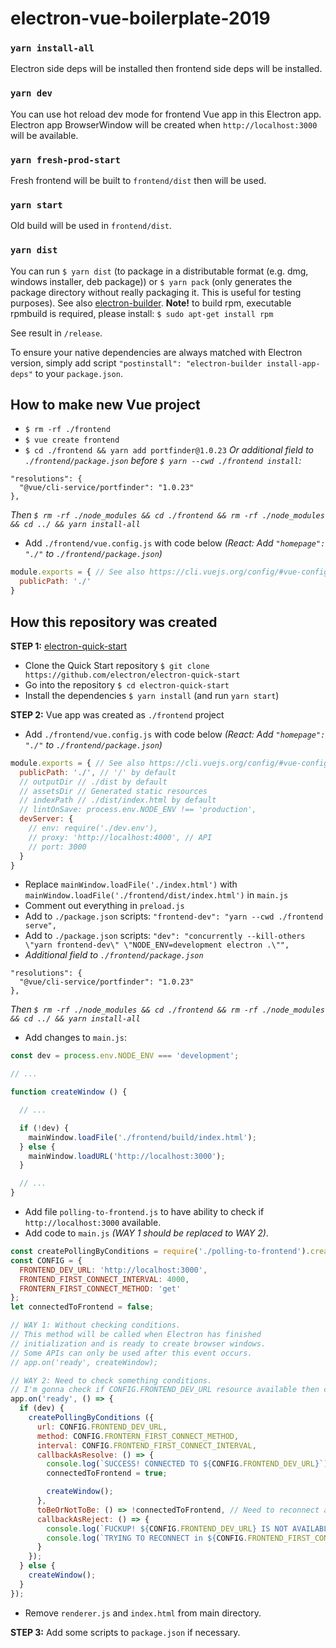 # electron-vue-boilerplate-2019

### `yarn install-all`
Electron side deps will be installed then frontend side deps will be installed.

### `yarn dev`
You can use hot reload dev mode for frontend Vue app in this Electron app. Electron app BrowserWindow will be created when `http://localhost:3000` will be available.

### `yarn fresh-prod-start`
Fresh frontend will be built to `frontend/dist` then will be used.

### `yarn start`
Old build will be used in `frontend/dist`.

### `yarn dist`
You can run `$ yarn dist` (to package in a distributable format (e.g. dmg, windows installer, deb package)) or `$ yarn pack` (only generates the package directory without really packaging it. This is useful for testing purposes). See also [electron-builder](https://www.electron.build/). **Note!** to build rpm, executable rpmbuild is required, please install: `$ sudo apt-get install rpm`

See result in `/release`.

To ensure your native dependencies are always matched with Electron version, simply add script `"postinstall": "electron-builder install-app-deps"` to your `package.json`.

## How to make new Vue project

- `$ rm -rf ./frontend`
- `$ vue create frontend`
- `$ cd ./frontend && yarn add portfinder@1.0.23`
_Or additional field to `./frontend/package.json` before `$ yarn --cwd ./frontend install`:_
```
"resolutions": {
  "@vue/cli-service/portfinder": "1.0.23"
},
```
_Then `$ rm -rf ./node_modules && cd ./frontend && rm -rf ./node_modules && cd ../ && yarn install-all`_
- Add `./frontend/vue.config.js` with code below _(React: Add `"homepage": "./"` to `./frontend/package.json`)_
```javascript
module.exports = { // See also https://cli.vuejs.org/config/#vue-config-js
  publicPath: './'
}
```

## How this repository was created

**STEP 1:** [electron-quick-start](https://github.com/electron/electron-quick-start)

- Clone the Quick Start repository `$ git clone https://github.com/electron/electron-quick-start`
- Go into the repository `$ cd electron-quick-start`
- Install the dependencies `$ yarn install` (and run `yarn start`)

**STEP 2:** Vue app was created as `./frontend` project

- Add `./frontend/vue.config.js` with code below _(React: Add `"homepage": "./"` to `./frontend/package.json`)_
```javascript
module.exports = { // See also https://cli.vuejs.org/config/#vue-config-js
  publicPath: './', // '/' by default
  // outputDir // ./dist by default
  // assetsDir // Generated static resources
  // indexPath // ./dist/index.html by default
  // lintOnSave: process.env.NODE_ENV !== 'production',
  devServer: {
    // env: require('./dev.env'),
    // proxy: 'http://localhost:4000', // API
    // port: 3000
  }
}
```
- Replace `mainWindow.loadFile('./index.html')` with `mainWindow.loadFile('./frontend/dist/index.html')` in `main.js`
- Comment out everything in `preload.js`
- Add to `./package.json` scripts: `"frontend-dev": "yarn --cwd ./frontend serve",`
- Add to `./package.json` scripts: `"dev": "concurrently --kill-others \"yarn frontend-dev\" \"NODE_ENV=development electron .\"",`
- _Additional field to `./frontend/package.json`_
```
"resolutions": {
  "@vue/cli-service/portfinder": "1.0.23"
},
```
_Then `$ rm -rf ./node_modules && cd ./frontend && rm -rf ./node_modules && cd ../ && yarn install-all`_
- Add changes to `main.js`:
```javascript
const dev = process.env.NODE_ENV === 'development';

// ...

function createWindow () {

  // ...

  if (!dev) {
    mainWindow.loadFile('./frontend/build/index.html');
  } else {
    mainWindow.loadURL('http://localhost:3000');
  }

  // ...
}
```
- Add file `polling-to-frontend.js` to have ability to check if `http://localhost:3000` available.
- Add code to `main.js` _(WAY 1 should be replaced to WAY 2)_.
```javascript
const createPollingByConditions = require('./polling-to-frontend').createPollingByConditions;
const CONFIG = {
  FRONTEND_DEV_URL: 'http://localhost:3000',
  FRONTEND_FIRST_CONNECT_INTERVAL: 4000,
  FRONTERN_FIRST_CONNECT_METHOD: 'get'
};
let connectedToFrontend = false;

// WAY 1: Without checking conditions.
// This method will be called when Electron has finished
// initialization and is ready to create browser windows.
// Some APIs can only be used after this event occurs.
// app.on('ready', createWindow);

// WAY 2: Need to check something conditions.
// I'm gonna check if CONFIG.FRONTEND_DEV_URL resource available then create window...
app.on('ready', () => {
  if (dev) {
    createPollingByConditions ({
      url: CONFIG.FRONTEND_DEV_URL,
      method: CONFIG.FRONTERN_FIRST_CONNECT_METHOD,
      interval: CONFIG.FRONTEND_FIRST_CONNECT_INTERVAL,
      callbackAsResolve: () => {
        console.log(`SUCCESS! CONNECTED TO ${CONFIG.FRONTEND_DEV_URL}`);
        connectedToFrontend = true;

        createWindow();
      },
      toBeOrNotToBe: () => !connectedToFrontend, // Need to reconnect again
      callbackAsReject: () => {
        console.log(`FUCKUP! ${CONFIG.FRONTEND_DEV_URL} IS NOT AVAILABLE YET!`);
        console.log(`TRYING TO RECONNECT in ${CONFIG.FRONTEND_FIRST_CONNECT_INTERVAL / 1000} seconds...`);
      }
    });
  } else {
    createWindow();
  }
});
```
- Remove `renderer.js` and `index.html` from main directory.

**STEP 3:** Add some scripts to `package.json` if necessary.
